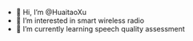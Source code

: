 - 👋 Hi, I’m @HuaitaoXu
- 👀 I’m interested in smart wireless radio
- 🌱 I’m currently learning speech quality assessment
<!---
HuaitaoXu/HuaitaoXu is a ✨ special ✨ repository because its `README.md` (this file) appears on your GitHub profile.
You can click the Preview link to take a look at your changes.
--->
